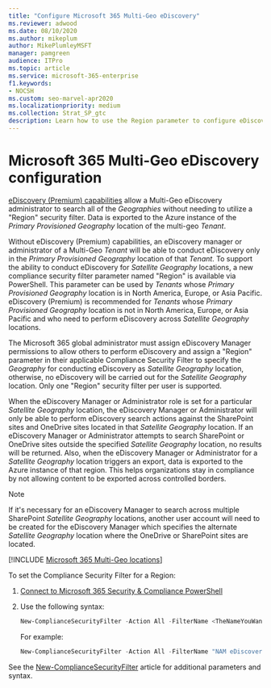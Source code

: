 ```yaml
---
title: "Configure Microsoft 365 Multi-Geo eDiscovery"
ms.reviewer: adwood
ms.date: 08/10/2020
ms.author: mikeplum
author: MikePlumleyMSFT
manager: pamgreen
audience: ITPro
ms.topic: article
ms.service: microsoft-365-enterprise
f1.keywords:
- NOCSH
ms.custom: seo-marvel-apr2020
ms.localizationpriority: medium
ms.collection: Strat_SP_gtc
description: Learn how to use the Region parameter to configure eDiscovery for use in satellite locations in Microsoft 365 Multi-Geo.
---
```


# Microsoft 365 Multi-Geo eDiscovery configuration

[eDiscovery (Premium) capabilities](../compliance/overview-ediscovery-20.md) allow a Multi-Geo eDiscovery administrator to search all of the _Geographies_ without needing to utilize a "Region" security filter. Data is exported to the Azure instance of the _Primary Provisioned Geography_ location of the multi-geo _Tenant_.

Without eDiscovery (Premium) capabilities, an eDiscovery manager or administrator of a Multi-Geo _Tenant_ will be able to conduct eDiscovery only in the _Primary Provisioned Geography_ location of that _Tenant_. To support the ability to conduct eDiscovery for _Satellite Geography_ locations, a new compliance security filter parameter named "Region" is available via PowerShell. This parameter can be used by _Tenants_ whose _Primary Provisioned Geography_ location is in North America, Europe, or Asia Pacific. eDiscovery (Premium) is recommended for _Tenants_ whose _Primary Provisioned Geography_ location is not in North America, Europe, or Asia Pacific and who need to perform eDiscovery across _Satellite Geography_ locations.

The Microsoft 365 global administrator must assign eDiscovery Manager permissions to allow others to perform eDiscovery and assign a "Region" parameter in their applicable Compliance Security Filter to specify the _Geography_ for conducting eDiscovery as _Satellite Geography_ location, otherwise, no eDiscovery will be carried out for the _Satellite Geography_ location. Only one "Region" security filter per user is supported.

When the eDiscovery Manager or Administrator role is set for a particular _Satellite Geography_ location, the eDiscovery Manager or Administrator will only be able to perform eDiscovery search actions against the SharePoint sites and OneDrive sites located in that _Satellite Geography_ location. If an eDiscovery Manager or Administrator attempts to search SharePoint or OneDrive sites outside the specified _Satellite Geography_ location, no results will be returned. Also, when the eDiscovery Manager or Administrator for a _Satellite Geography_ location triggers an export, data is exported to the Azure instance of that region. This helps organizations stay in compliance by not allowing content to be exported across controlled borders.

> [!NOTE]
> If it's necessary for an eDiscovery Manager to search across multiple SharePoint _Satellite Geography_ locations, another user account will need to be created for the eDiscovery Manager which specifies the alternate _Satellite Geography_ location where the OneDrive or SharePoint sites are located.

[!INCLUDE [Microsoft 365 Multi-Geo locations](../includes/microsoft-365-multi-geo-locations.md)]

To set the Compliance Security Filter for a Region:

1. [Connect to Microsoft 365 Security & Compliance PowerShell](/powershell/exchange/connect-to-scc-powershell)

2. Use the following syntax:

   ```powershell
   New-ComplianceSecurityFilter -Action All -FilterName <TheNameYouWantToAssign> -Region <RegionValue> -Users <UserPrincipalName>
   ```

   For example:

   ```powershell
   New-ComplianceSecurityFilter -Action All -FilterName "NAM eDiscovery Managers" -Region NAM -Users adwood@contoso.onmicrosoft.com
   ```

See the [New-ComplianceSecurityFilter](/powershell/module/exchange/new-compliancesecurityfilter) article for additional parameters and syntax.
